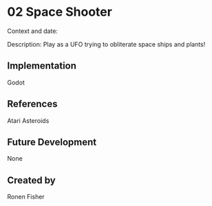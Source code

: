 # 02 Space Shooter

Context and date: 

Description: Play as a UFO trying to obliterate space ships and plants!

## Implementation
Godot

## References
Atari Asteroids

## Future Development
None

## Created by
Ronen Fisher
